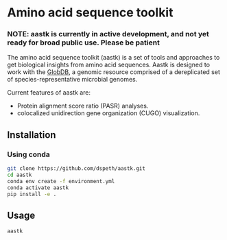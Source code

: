 # Amino acid sequence toolkit

### NOTE: aastk is currently in active development, and not yet ready for broad public use. Please be patient

The amino acid sequence toolkit (aastk) is a set of tools and approaches to get biological insights from amino acid sequences. Aastk is designed to work with the [GlobDB](https://globdb.org/), a genomic resource comprised of a dereplicated set of species-representative microbial genomes.

Current features of aastk are:
- Protein alignment score ratio (PASR) analyses.
- colocalized unidirection gene organization (CUGO) visualization.

## Installation

### Using conda
```bash
git clone https://github.com/dspeth/aastk.git
cd aastk
conda env create -f environment.yml
conda activate aastk
pip install -e .
```

## Usage
```bash
aastk
```

